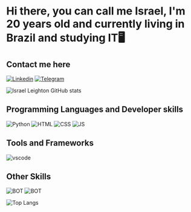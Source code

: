 # Hi there, you can call me Israel, I'm 20 years old and currently living in Brazil and studying IT🖥️

## Contact me here
[![Linkedin](https://skillicons.dev/icons?i=linkedin)]([https://www.linkedin.com/in/paulorog/](https://br.linkedin.com/in/israel-hall-leighton))
[![Telegram](https://skillicons.dev/icons?i=telegram)]([https://discord.com/users/Melo%20Lima#2606](https://t.me/IsraelLeighton))

![Israel Leighton GitHub stats](https://github-readme-stats-sigma-five.vercel.app/api?username=leightonisrael&show_icons=true&theme=dracula)

## Programming Languages and Developer skills
![Python](https://skillicons.dev/icons?i=py)
![HTML](https://skillicons.dev/icons?i=html)
![CSS](https://skillicons.dev/icons?i=css)
![JS](https://skillicons.dev/icons?i=javascript)

## Tools and Frameworks
![vscode](https://skillicons.dev/icons?i=vscode)

## Other Skills
![BOT](https://skillicons.dev/icons?i=bots)
![BOT](https://skillicons.dev/icons?i=github)

![Top Langs](https://github-readme-stats-sigma-five.vercel.app/api/top-langs/?username=leightonisrael&theme=blue-green)
